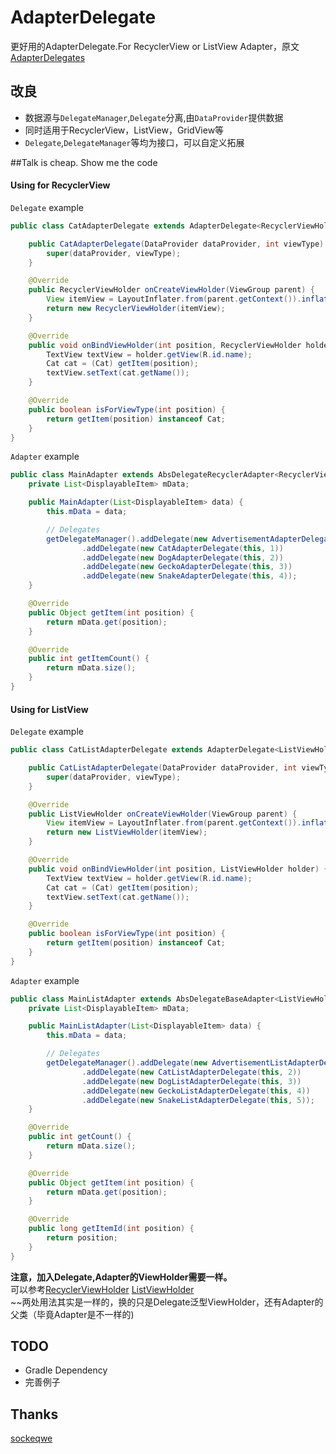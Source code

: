 # AdapterDelegate
更好用的AdapterDelegate.For RecyclerView or ListView Adapter，原文[AdapterDelegates](https://github.com/sockeqwe/AdapterDelegates)

## 改良
* 数据源与`DelegateManager`,`Delegate`分离,由`DataProvider`提供数据
* 同时适用于RecyclerView，ListView，GridView等
* `Delegate`,`DelegateManager`等均为接口，可以自定义拓展

##Talk is cheap. Show me the code
#### Using for RecyclerView
`Delegate` example
```Java
public class CatAdapterDelegate extends AdapterDelegate<RecyclerViewHolder> {

    public CatAdapterDelegate(DataProvider dataProvider, int viewType) {
        super(dataProvider, viewType);
    }

    @Override
    public RecyclerViewHolder onCreateViewHolder(ViewGroup parent) {
        View itemView = LayoutInflater.from(parent.getContext()).inflate(R.layout.item_cat, parent, false);
        return new RecyclerViewHolder(itemView);
    }

    @Override
    public void onBindViewHolder(int position, RecyclerViewHolder holder) {
        TextView textView = holder.getView(R.id.name);
        Cat cat = (Cat) getItem(position);
        textView.setText(cat.getName());
    }

    @Override
    public boolean isForViewType(int position) {
        return getItem(position) instanceof Cat;
    }
}
```

`Adapter` example
```Java
public class MainAdapter extends AbsDelegateRecyclerAdapter<RecyclerViewHolder, Delegate<RecyclerViewHolder>> {
    private List<DisplayableItem> mData;

    public MainAdapter(List<DisplayableItem> data) {
        this.mData = data;

        // Delegates
        getDelegateManager().addDelegate(new AdvertisementAdapterDelegate(this, 5))
                .addDelegate(new CatAdapterDelegate(this, 1))
                .addDelegate(new DogAdapterDelegate(this, 2))
                .addDelegate(new GeckoAdapterDelegate(this, 3))
                .addDelegate(new SnakeAdapterDelegate(this, 4));
    }

    @Override
    public Object getItem(int position) {
        return mData.get(position);
    }

    @Override
    public int getItemCount() {
        return mData.size();
    }
}
```


#### Using for ListView
`Delegate` example
```Java
public class CatListAdapterDelegate extends AdapterDelegate<ListViewHolder> {

    public CatListAdapterDelegate(DataProvider dataProvider, int viewType) {
        super(dataProvider, viewType);
    }

    @Override
    public ListViewHolder onCreateViewHolder(ViewGroup parent) {
        View itemView = LayoutInflater.from(parent.getContext()).inflate(R.layout.item_cat, parent, false);
        return new ListViewHolder(itemView);
    }

    @Override
    public void onBindViewHolder(int position, ListViewHolder holder) {
        TextView textView = holder.getView(R.id.name);
        Cat cat = (Cat) getItem(position);
        textView.setText(cat.getName());
    }

    @Override
    public boolean isForViewType(int position) {
        return getItem(position) instanceof Cat;
    }
}
```

`Adapter` example
```Java
public class MainListAdapter extends AbsDelegateBaseAdapter<ListViewHolder, Delegate<ListViewHolder>> {
    private List<DisplayableItem> mData;

    public MainListAdapter(List<DisplayableItem> data) {
        this.mData = data;

        // Delegates
        getDelegateManager().addDelegate(new AdvertisementListAdapterDelegate(this, 1))
                .addDelegate(new CatListAdapterDelegate(this, 2))
                .addDelegate(new DogListAdapterDelegate(this, 3))
                .addDelegate(new GeckoListAdapterDelegate(this, 4))
                .addDelegate(new SnakeListAdapterDelegate(this, 5));
    }

    @Override
    public int getCount() {
        return mData.size();
    }

    @Override
    public Object getItem(int position) {
        return mData.get(position);
    }

    @Override
    public long getItemId(int position) {
        return position;
    }
}
```
**注意，加入Delegate,Adapter的ViewHolder需要一样。**<br>
可以参考[RecyclerViewHolder](https://github.com/benioZhang/AdapterDelegate/blob/master/app/src/main/java/com/benio/adapterdelegate/sample/model/RecyclerViewHolder.java)
[ListViewHolder](https://github.com/benioZhang/AdapterDelegate/blob/master/app/src/main/java/com/benio/adapterdelegate/sample/model/ListViewHolder.java)<br>
~~两处用法其实是一样的，换的只是Delegate泛型ViewHolder，还有Adapter的父类（毕竟Adapter是不一样的)<br>


## TODO
* Gradle Dependency
* 完善例子

## Thanks
[sockeqwe](https://github.com/sockeqwe?tab=repositories)
